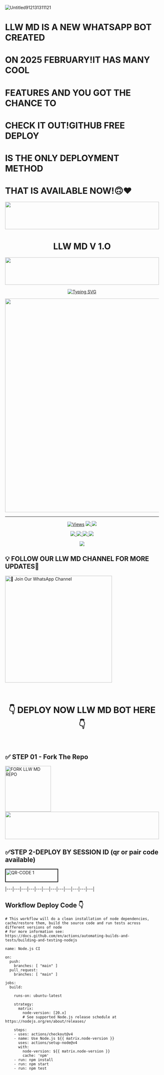 ![Untitled912131311121](https://github.com/user-attachments/assets/6b1bc5c8-fc02-4c2a-a5bf-b53be0a6cb3e)
# LLW MD IS A NEW WHATSAPP BOT CREATED
# ON 2025 FEBRUARY!IT HAS MANY COOL 
# FEATURES AND YOU GOT THE CHANCE TO
# CHECK IT OUT!GITHUB FREE DEPLOY
# IS THE ONLY DEPLOYMENT METHOD
# THAT IS AVAILABLE NOW!🙃❤️ 

<img src="https://i.imgur.com/dBaSKWF.gif" height="90" width="100%">


<h1 align="center">LLW MD V 1.O</h1>

<img src="https://i.imgur.com/dBaSKWF.gif" height="90" width="100%">

<p align="center">
<a href="https://git.io/typing-svg"><img src="https://readme-typing-svg.demolab.com?font=Fira+Code&weight=700&size=33&pause=1000&color=5513F7&width=435&lines=LLW+MD+V+1.0+WHATSAPP+BOT+BY+LLW+EDITZ" alt="Typing SVG" /></a>
</p>
<p align="center">
<a href="https://github.com/LLWEDITZ/">
    <img src="https://i.postimg.cc/qBnNCpmc/Untitled912131311121.jpg"  width="700px">
</a>
<hr>


<p align="center">

  <a href="https://github.com/LLWEDITZ/LLW-MD">
    <img src="https://hits.seeyoufarm.com/api/count/incr/badge.svg?url=https%3A%2F%2Fgithub.com%2FLLWEDITZ%2FLLW-MD&count_bg=%2379C83D&title_bg=%23555555&icon=gitpod.svg&icon_color=%23E7E7E7&title=Views&edge_flat=false" alt="Views"/></a>
  
  </a>
  <a href="https://github.com/LLWEDITZ/LLW-MD/fork">
    <img src="https://img.shields.io/github/forks/MRLLW/LLW-MD?label=Fork&style=social">
    
  </a>
  <a href="https://github.com/LLWEDITZ/LLW-MD/stargazers">
    <img src="https://img.shields.io/github/stars/LLWEDITZ/LLW-MD?style=social">
  </a>
</p>

<p align="center">
  <a href="https://github.com/LLWEDITZ/LLW-MD">
    <img src="https://img.shields.io/github/repo-size/LLWEDITZ/LLW-MD?color=green&label=Repo%20Size&style=plastic">

  </a>
  <a href="https://github.com/LLWEDITZ/LLW-MD">
    <img src="https://img.shields.io/github/license/LLWEDITZ/LLW-MD?color=yellow&label=License&style=plastic">

  </a>
  <a href="https://github.com/LLWEDITZ/LLW-MD">
    <img src="https://img.shields.io/github/languages/top/LLWEDITZ/LLW-MD?color=red&label=Javascript&style=plastic">

  </a>
  <a href="https://github.com/LLWEDITZ/LLW-MD">
    <img src="https://img.shields.io/static/v1?label=Author&message=LAKIRA%20LAKDAM&color=blue&style=plastic">

  </a>
  </p>
 <p align="center">
  <a href="https://github.com/LLWEDITZ/LLW-MD">
    <img src="https://img.shields.io/badge/OUR%20%20%20TEAM-LLW%20GANG%20(LLW)-purple&style=plastic">

  </a>
</p>

## 💡 FOLLOW OUR LLW MD CHANNEL FOR MORE UPDATES💯

<a href="https://whatsapp.com/channel/0029Vb0s10t6BIEm7YKTHm3R"><img src="https://img.shields.io/badge/Join%20Our%20WhatsApp%20Channel-blue" alt="📎 Join Our WhatsApp Channel" width="350"></a>

<br>

<div align="center">
 
  <h1>👇 DEPLOY NOW LLW MD BOT HERE👇</h1>
</div>

<br>

## ✅ STEP 01 -  Fork The Repo

<a href="https://github.com/LLWEDITZ/LLW-MD/fork"><img src="https://img.shields.io/badge/Fork%20Repo-blue" alt="FORK LLW MD REPO" width="150"></a>
</br>
<img src="https://i.imgur.com/dBaSKWF.gif" height="90" width="100%">
<br>

## ✅STEP 2-DEPLOY BY SESSION ID (qr or pair code available)

<a href="https://electric-carolann-newllw-6373e849.koyeb.app/"><img src="https://i.ibb.co/FWSfNmb/scan-qr-zusyco-btn.png" alt="QR-CODE 1" border="2" width="170" height="40" ></a>


|---|---|---|---|---|---|---|---|---|---|---|---|



## Workflow Deploy Code 👇


```
# This workflow will do a clean installation of node dependencies, cache/restore them, build the source code and run tests across different versions of node
# For more information see: https://docs.github.com/en/actions/automating-builds-and-tests/building-and-testing-nodejs

name: Node.js CI

on:
  push:
    branches: [ "main" ]
  pull_request:
    branches: [ "main" ]

jobs:
  build:

    runs-on: ubuntu-latest

    strategy:
      matrix:
        node-version: [20.x]
        # See supported Node.js release schedule at https://nodejs.org/en/about/releases/

    steps:
    - uses: actions/checkout@v4
    - name: Use Node.js ${{ matrix.node-version }}
      uses: actions/setup-node@v4
      with:
        node-version: ${{ matrix.node-version }}
        cache: 'npm'
    - run: npm install
    - run: npm start
    - run: npm test

```

